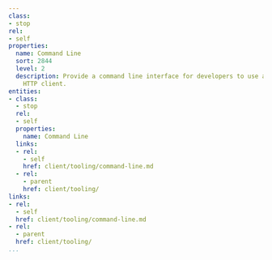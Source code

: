 ```yaml
---
class:
- stop
rel:
- self
properties:
  name: Command Line
  sort: 2844
  level: 2
  description: Provide a command line interface for developers to use along with an
    HTTP client.
entities:
- class:
  - stop
  rel:
  - self
  properties:
    name: Command Line
  links:
  - rel:
    - self
    href: client/tooling/command-line.md
  - rel:
    - parent
    href: client/tooling/
links:
- rel:
  - self
  href: client/tooling/command-line.md
- rel:
  - parent
  href: client/tooling/
...
```

